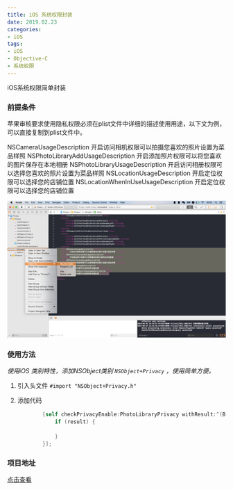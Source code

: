 ```yaml
---
title: iOS 系统权限封装
date: 2019.02.23
categories: 
- iOS
tags:
- iOS
- Objective-C
- 系统权限
---
```


iOS系统权限简单封装

### 前提条件

苹果审核要求使用隐私权限必须在plist文件中详细的描述使用用途，以下文为例，可以直接复制到plist文件中。

> 

<key>NSCameraUsageDescription</key>
<string>开启访问相机权限可以拍摄您喜欢的照片设置为菜品样照</string>
<key>NSPhotoLibraryAddUsageDescription</key>
<string>开启添加照片权限可以将您喜欢的图片保存在本地相册</string>
<key>NSPhotoLibraryUsageDescription</key>
<string>开启访问相册权限可以选择您喜欢的照片设置为菜品样照</string>
<key>NSLocationUsageDescription</key>
<string>开启定位权限可以选择您的店铺位置</string>
<key>NSLocationWhenInUseUsageDescription</key>
<string>开启定位权限可以选择您的店铺位置</string>

> 

![image-20190223165039223](https://github.com/dusmit/Privacy/blob/master/image-20190223165039223.png)

### 使用方法

*使用iOS 类别特性，添加NSObject类别 `NSObject+Privacy` ，使用简单方便。*

1. 引入头文件 `#import "NSObject+Privacy.h"`

2. 添加代码

   ```objective-c
           [self checkPrivacyEnable:PhotoLibraryPrivacy withResult:^(BOOL result) {
               if (result) {
   
               }
           }];
   ```

### 项目地址

[点击查看](https://github.com/dusmit/Privacy)















